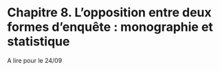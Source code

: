 # Chapitre 8. L’opposition entre deux formes d’enquête : monographie et statistique

A lire pour le 24/09


